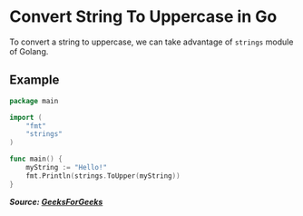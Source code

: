 # Convert String To Uppercase in Go

To convert a string to uppercase, we can take advantage of `strings` module of Golang.

## Example

```go
package main

import (
    "fmt"
    "strings"
)

func main() {
    myString := "Hello!"
    fmt.Println(strings.ToUpper(myString))
}
```

**_Source: [GeeksForGeeks](https://www.geeksforgeeks.org/how-to-convert-a-string-in-uppercase-in-golang/)_**
